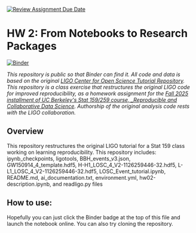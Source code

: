 [![Review Assignment Due Date](https://classroom.github.com/assets/deadline-readme-button-22041afd0340ce965d47ae6ef1cefeee28c7c493a6346c4f15d667ab976d596c.svg)](https://classroom.github.com/a/y12QcJaO)
# HW 2: From Notebooks to Research Packages

[![Binder](https://mybinder.org/badge_logo.svg)](https://github.com/UCB-stat-159-f25/hw-2-keylajb)


_This repository is public so that Binder can find it. All code and data is based on the original [LIGO Center for Open Science Tutorial Repository](https://github.com/losc-tutorial/LOSC_Event_tutorial). This repository is a class exercise that restructures the original LIGO code for improved reproducibility, as a homework assignment for the [Fall 2025 installment of UC Berkeley's Stat 159/259 course, _Reproducible and Collaborative Data Science](https://ucb-stat-159-f25.github.io/site/). Authorship of the original analysis code rests with the LIGO collaboration._


## Overview

This repository restructures the original LIGO tutorial for a Stat 159 class working on learning reproducibility. This repository includes: ipynb_checkpoints, ligotools, BBH_events_v3.json, GW150914_4_template.hdf5, H-H1_LOSC_4_V2-1126259446-32.hdf5, L-L1_LOSC_4_V2-1126259446-32.hdf5, LOSC_Event_tutorial.ipynb, README.md, ai_documentation.txt, environment.yml, hw02-description.ipynb, and readligo.py files

## How to use:

Hopefully you can just click the Binder badge at the top of this file and launch the notebook online. You can also try cloning the repository.